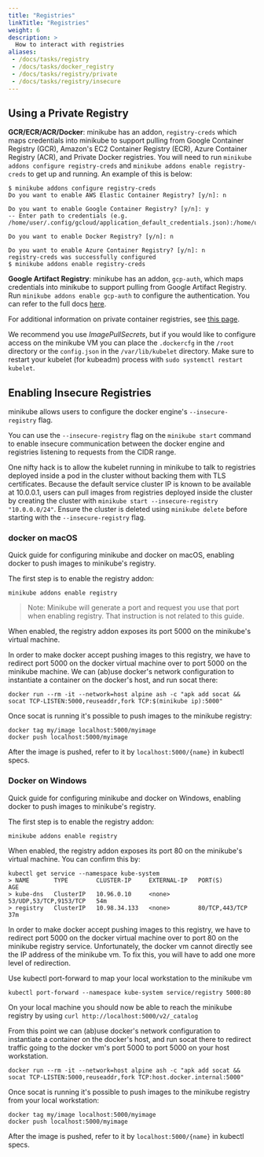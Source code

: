 ```yaml
---
title: "Registries"
linkTitle: "Registries"
weight: 6
description: >
  How to interact with registries
aliases:
 - /docs/tasks/registry
 - /docs/tasks/docker_registry
 - /docs/tasks/registry/private
 - /docs/tasks/registry/insecure
---
```


## Using a Private Registry

**GCR/ECR/ACR/Docker**: minikube has an addon, `registry-creds` which maps credentials into minikube to support pulling from Google Container Registry (GCR), Amazon's EC2 Container Registry (ECR), Azure Container Registry (ACR), and Private Docker registries.  You will need to run `minikube addons configure registry-creds` and `minikube addons enable registry-creds` to get up and running.  An example of this is below:

```shell
$ minikube addons configure registry-creds
Do you want to enable AWS Elastic Container Registry? [y/n]: n

Do you want to enable Google Container Registry? [y/n]: y
-- Enter path to credentials (e.g. /home/user/.config/gcloud/application_default_credentials.json):/home/user/.config/gcloud/application_default_credentials.json

Do you want to enable Docker Registry? [y/n]: n

Do you want to enable Azure Container Registry? [y/n]: n
registry-creds was successfully configured
$ minikube addons enable registry-creds
```

**Google Artifact Registry**: minikube has an addon, `gcp-auth`, which maps credentials into minikube to support pulling from Google Artifact Registry. Run `minikube addons enable gcp-auth` to configure the authentication. You can refer to the full docs [here](https://minikube.sigs.k8s.io/docs/handbook/addons/gcp-auth/).

For additional information on private container registries, see [this page](https://kubernetes.io/docs/tasks/configure-pod-container/pull-image-private-registry/).

We recommend you use _ImagePullSecrets_, but if you would like to configure access on the minikube VM you can place the `.dockercfg` in the `/root` directory or the `config.json` in the `/var/lib/kubelet` directory. Make sure to restart your kubelet (for kubeadm) process with `sudo systemctl restart kubelet`.

## Enabling Insecure Registries

minikube allows users to configure the docker engine's `--insecure-registry` flag.

You can use the `--insecure-registry` flag on the
`minikube start` command to enable insecure communication between the docker engine and registries listening to requests from the CIDR range.

One nifty hack is to allow the kubelet running in minikube to talk to registries deployed inside a pod in the cluster without backing them
with TLS certificates. Because the default service cluster IP is known to be available at 10.0.0.1, users can pull images from registries
deployed inside the cluster by creating the cluster with `minikube start --insecure-registry "10.0.0.0/24"`. Ensure the cluster
is deleted using `minikube delete` before starting with the `--insecure-registry` flag.

### docker on macOS

Quick guide for configuring minikube and docker on macOS, enabling docker to push images to minikube's registry.

The first step is to enable the registry addon:

```shell
minikube addons enable registry
```
> Note: Minikube will generate a port and request you use that port when enabling registry. That instruction is not related to this guide.

When enabled, the registry addon exposes its port 5000 on the minikube's virtual machine.

In order to make docker accept pushing images to this registry, we have to redirect port 5000 on the docker virtual machine over to port 5000 on the minikube machine. We can (ab)use docker's network configuration to instantiate a container on the docker's host, and run socat there:

```shell
docker run --rm -it --network=host alpine ash -c "apk add socat && socat TCP-LISTEN:5000,reuseaddr,fork TCP:$(minikube ip):5000"
```

Once socat is running it's possible to push images to the minikube registry:

```shell
docker tag my/image localhost:5000/myimage
docker push localhost:5000/myimage
```

After the image is pushed, refer to it by `localhost:5000/{name}` in kubectl specs.

### Docker on Windows

Quick guide for configuring minikube and docker on Windows, enabling docker to push images to minikube's registry.

The first step is to enable the registry addon:

```shell
minikube addons enable registry
```

When enabled, the registry addon exposes its port 80 on the minikube's virtual machine. You can confirm this by:
```shell
kubectl get service --namespace kube-system
> NAME       TYPE        CLUSTER-IP     EXTERNAL-IP   PORT(S)                  AGE
> kube-dns   ClusterIP   10.96.0.10     <none>        53/UDP,53/TCP,9153/TCP   54m
> registry   ClusterIP   10.98.34.133   <none>        80/TCP,443/TCP           37m
```

In order to make docker accept pushing images to this registry, we have to redirect port 5000 on the docker virtual machine over to port 80 on the minikube registry service. Unfortunately, the docker vm cannot directly see the IP address of the minikube vm. To fix this, you will have to add one more level of redirection.

Use kubectl port-forward to map your local workstation to the minikube vm
```shell
kubectl port-forward --namespace kube-system service/registry 5000:80
```

On your local machine you should now be able to reach the minikube registry by using `curl http://localhost:5000/v2/_catalog`

From this point we can (ab)use docker's network configuration to instantiate a container on the docker's host, and run socat there to redirect traffic going to the docker vm's port 5000 to port 5000 on your host workstation.

```shell
docker run --rm -it --network=host alpine ash -c "apk add socat && socat TCP-LISTEN:5000,reuseaddr,fork TCP:host.docker.internal:5000"
```

Once socat is running it's possible to push images to the minikube registry from your local workstation:

```shell
docker tag my/image localhost:5000/myimage
docker push localhost:5000/myimage
```

After the image is pushed, refer to it by `localhost:5000/{name}` in kubectl specs.

##
